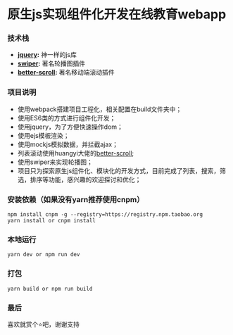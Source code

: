 # 原生js实现组件化开发在线教育webapp

### 技术栈
- **[jquery](https://github.com/jquery/jquery):**  神一样的js库
- **[swiper](https://github.com/nolimits4web/swiper):** 著名轮播图插件 
- **[better-scroll](https://github.com/ustbhuangyi/better-scroll):**  著名移动端滚动插件

### 项目说明
- 使用webpack搭建项目工程化，相关配置在build文件夹中；  
- 使用ES6类的方式进行组件化开发； 
- 使用jquery，为了方便快速操作dom；  
- 使用ejs模板渲染；  
- 使用mockjs模拟数据，并拦截ajax；  
- 列表滚动使用huangyi大佬的[better-scroll](https://github.com/ustbhuangyi/better-scroll);  
- 使用swiper来实现轮播图；  
- 项目只为探索原生js组件化、模块化的开发方式，目前完成了列表，搜索，筛选，排序等功能，感兴趣的欢迎探讨和优化；  

### 安装依赖（如果没有yarn推荐使用cnpm）
```
npm install cnpm -g --registry=https://registry.npm.taobao.org
yarn install or cnpm install
```

### 本地运行
```
yarn dev or npm run dev
```
### 打包
```
yarn build or npm run build
```

### 最后
喜欢就赏个⭐吧，谢谢支持
